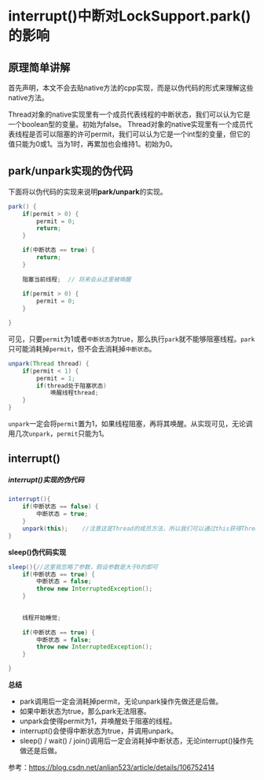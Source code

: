 # interrupt()中断对LockSupport.park()的影响

## 原理简单讲解

首先声明，本文不会去贴native方法的cpp实现，而是以伪代码的形式来理解这些native方法。

Thread对象的native实现里有一个成员代表线程的中断状态，我们可以认为它是一个boolean型的变量。初始为false。
Thread对象的native实现里有一个成员代表线程是否可以阻塞的许可permit，我们可以认为它是一个int型的变量，但它的值只能为0或1。当为1时，再累加也会维持1。初始为0。



## park/unpark实现的伪代码

下面将以伪代码的实现来说明**park/unpark**的实现。

```java
park() {
    if(permit > 0) {
        permit = 0;
        return;
    }

    if(中断状态 == true) {
        return;
    }
    
    阻塞当前线程;  // 将来会从这里被唤醒
    
    if(permit > 0) {
        permit = 0;
    }

}
```

可见，只要`permit`为1或者`中断状态`为true，那么执行`park`就不能够阻塞线程。`park`只可能消耗掉`permit`，但不会去消耗掉`中断状态`。

```java
unpark(Thread thread) {
    if(permit < 1) {
        permit = 1;
        if(thread处于阻塞状态)
            唤醒线程thread;
    }
}
```

`unpark`一定会将`permit`置为1，如果线程阻塞，再将其唤醒。从实现可见，无论调用几次`unpark`，`permit`只能为1。



## interrupt()

##### interrupt()实现的伪代码

```java
interrupt(){
    if(中断状态 == false) {
        中断状态 = true;
    }
    unpark(this);    //注意这是Thread的成员方法，所以我们可以通过this获得Thread对象
}
```

**sleep()伪代码实现**

```java
sleep(){//这里我忽略了参数，假设参数是大于0的即可
    if(中断状态 == true) {
        中断状态 = false;
        throw new InterruptedException();
    }
    

    线程开始睡觉;   
    
    if(中断状态 == true) {
        中断状态 = false;
        throw new InterruptedException();
    }

}
```

**总结**

- park调用后一定会消耗掉permit，无论unpark操作先做还是后做。
- 如果中断状态为true，那么park无法阻塞。
- unpark会使得permit为1，并唤醒处于阻塞的线程。
- interrupt()会使得中断状态为true，并调用unpark。
- sleep() / wait() / join()调用后一定会消耗掉中断状态，无论interrupt()操作先做还是后做。
  

参考：https://blog.csdn.net/anlian523/article/details/106752414